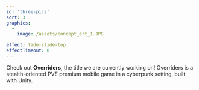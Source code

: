 ```yaml
---
id: 'three-pics'
sort: 3
graphics:
  - 
    image: /assets/concept_art_1.JPG

effect: fade-slide-top
effectTimeout: 0
---
```


Check out **Overriders**, the title we are currently working on! Overriders is a stealth-oriented PVE premium mobile game in a cyberpunk setting, built with Unity.
